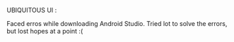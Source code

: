 UBIQUITOUS UI :

Faced erros while downloading Android Studio. Tried lot to solve the errors, but lost hopes at a point :(
